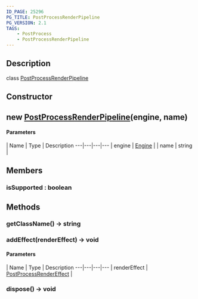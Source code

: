 ```yaml
---
ID_PAGE: 25296
PG_TITLE: PostProcessRenderPipeline
PG_VERSION: 2.1
TAGS:
    - PostProcess
    - PostProcessRenderPipeline
---
```

## Description

class [PostProcessRenderPipeline](/classes/3.1/PostProcessRenderPipeline)



## Constructor

## new [PostProcessRenderPipeline](/classes/3.1/PostProcessRenderPipeline)(engine, name)



#### Parameters
 | Name | Type | Description
---|---|---|---
 | engine | [Engine](/classes/3.1/Engine) | 
 | name | string | 
## Members

### isSupported : boolean


## Methods

### getClassName() &rarr; string


### addEffect(renderEffect) &rarr; void



#### Parameters
 | Name | Type | Description
---|---|---|---
 | renderEffect | [PostProcessRenderEffect](/classes/3.1/PostProcessRenderEffect) | 

### dispose() &rarr; void



